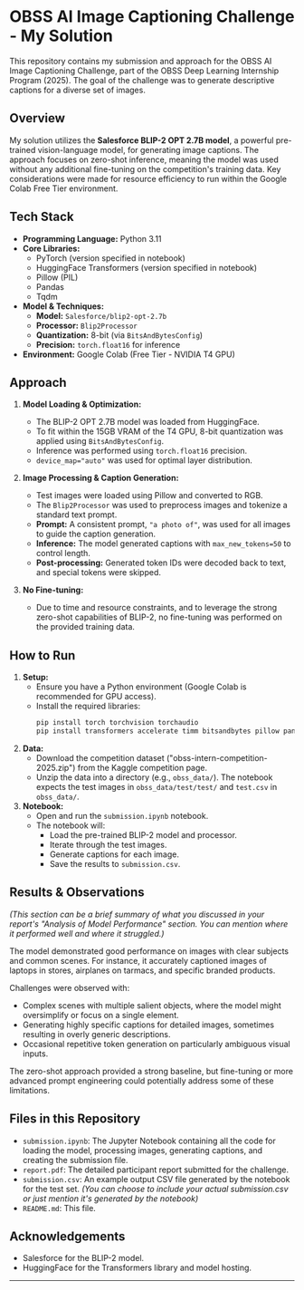 # OBSS AI Image Captioning Challenge - My Solution

This repository contains my submission and approach for the OBSS AI Image Captioning Challenge, part of the OBSS Deep Learning Internship Program (2025). The goal of the challenge was to generate descriptive captions for a diverse set of images.

## Overview

My solution utilizes the **Salesforce BLIP-2 OPT 2.7B model**, a powerful pre-trained vision-language model, for generating image captions. The approach focuses on zero-shot inference, meaning the model was used without any additional fine-tuning on the competition's training data. Key considerations were made for resource efficiency to run within the Google Colab Free Tier environment.

## Tech Stack

*   **Programming Language:** Python 3.11
*   **Core Libraries:**
    *   PyTorch (version specified in notebook)
    *   HuggingFace Transformers (version specified in notebook)
    *   Pillow (PIL)
    *   Pandas
    *   Tqdm
*   **Model & Techniques:**
    *   **Model:** `Salesforce/blip2-opt-2.7b`
    *   **Processor:** `Blip2Processor`
    *   **Quantization:** 8-bit (via `BitsAndBytesConfig`)
    *   **Precision:** `torch.float16` for inference
*   **Environment:** Google Colab (Free Tier - NVIDIA T4 GPU)

## Approach

1.  **Model Loading & Optimization:**
    *   The BLIP-2 OPT 2.7B model was loaded from HuggingFace.
    *   To fit within the 15GB VRAM of the T4 GPU, 8-bit quantization was applied using `BitsAndBytesConfig`.
    *   Inference was performed using `torch.float16` precision.
    *   `device_map="auto"` was used for optimal layer distribution.

2.  **Image Processing & Caption Generation:**
    *   Test images were loaded using Pillow and converted to RGB.
    *   The `Blip2Processor` was used to preprocess images and tokenize a standard text prompt.
    *   **Prompt:** A consistent prompt, `"a photo of"`, was used for all images to guide the caption generation.
    *   **Inference:** The model generated captions with `max_new_tokens=50` to control length.
    *   **Post-processing:** Generated token IDs were decoded back to text, and special tokens were skipped.

3.  **No Fine-tuning:**
    *   Due to time and resource constraints, and to leverage the strong zero-shot capabilities of BLIP-2, no fine-tuning was performed on the provided training data.

## How to Run

1.  **Setup:**
    *   Ensure you have a Python environment (Google Colab is recommended for GPU access).
    *   Install the required libraries:
        ```bash
        pip install torch torchvision torchaudio
        pip install transformers accelerate timm bitsandbytes pillow pandas tqdm
        ```
2.  **Data:**
    *   Download the competition dataset ("obss-intern-competition-2025.zip") from the Kaggle competition page.
    *   Unzip the data into a directory (e.g., `obss_data/`). The notebook expects the test images in `obss_data/test/test/` and `test.csv` in `obss_data/`.
3.  **Notebook:**
    *   Open and run the `submission.ipynb` notebook.
    *   The notebook will:
        *   Load the pre-trained BLIP-2 model and processor.
        *   Iterate through the test images.
        *   Generate captions for each image.
        *   Save the results to `submission.csv`.

## Results & Observations

*(This section can be a brief summary of what you discussed in your report's "Analysis of Model Performance" section. You can mention where it performed well and where it struggled.)*

The model demonstrated good performance on images with clear subjects and common scenes. For instance, it accurately captioned images of laptops in stores, airplanes on tarmacs, and specific branded products.

Challenges were observed with:
*   Complex scenes with multiple salient objects, where the model might oversimplify or focus on a single element.
*   Generating highly specific captions for detailed images, sometimes resulting in overly generic descriptions.
*   Occasional repetitive token generation on particularly ambiguous visual inputs.

The zero-shot approach provided a strong baseline, but fine-tuning or more advanced prompt engineering could potentially address some of these limitations.

## Files in this Repository

*   `submission.ipynb`: The Jupyter Notebook containing all the code for loading the model, processing images, generating captions, and creating the submission file.
*   `report.pdf`: The detailed participant report submitted for the challenge.
*   `submission.csv`: An example output CSV file generated by the notebook for the test set. *(You can choose to include your actual submission.csv or just mention it's generated by the notebook)*
*   `README.md`: This file.

## Acknowledgements

*   Salesforce for the BLIP-2 model.
*   HuggingFace for the Transformers library and model hosting.

---
